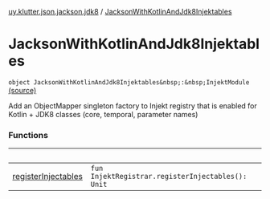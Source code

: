 [uy.klutter.json.jackson.jdk8](../index.md) / [JacksonWithKotlinAndJdk8Injektables](.)


# JacksonWithKotlinAndJdk8Injektables
`object JacksonWithKotlinAndJdk8Injektables&nbsp;:&nbsp;InjektModule` [(source)](https://github.com/kohesive/klutter/blob/master/json-jackson-jdk8/src/main/kotlin/uy/klutter/json/jackson/jdk8/Injektable.kt#L17)

Add an ObjectMapper singleton factory to Injekt registry that is enabled for Kotlin + JDK8 classes (core, temporal, parameter names)



### Functions

|&nbsp;|&nbsp;|
|---|---|
| [registerInjectables](register-injectables.md) | `fun InjektRegistrar.registerInjectables(): Unit` |
